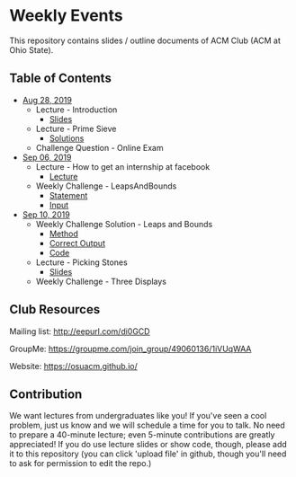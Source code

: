 Weekly Events
===

This repository contains slides / outline documents of ACM Club (ACM at Ohio State).

Table of Contents
---
* [Aug 28, 2019](2019-08-28)
    * Lecture - Introduction
        * [Slides](2019-08-28/Intro.pptx)
    * Lecture - Prime Sieve
        * [Solutions](2019-08-28/PrimeFactor.java)
    * Challenge Question - Online Exam
* [Sep 06, 2019](2019-09-06)
    * Lecture - How to get an internship at facebook
        * [Lecture](2019-09-06/InternshipAtFacebook.pdf)
    * Weekly Challenge - LeapsAndBounds
        * [Statement](2019-09-06/Leaps&Bounds.pptx)
        * [Input](2019-09-06/LeapsAndBoundsInput)
* [Sep 10, 2019](2019-09-10)
    * Weekly Challenge Solution - Leaps and Bounds
        * [Method](2019-09-10/LeapsAndBoundsSolution.pptx)
        * [Correct Output](2019-09-10/LeapsAndBoundsOutput)
        * [Code](2019-09-10/LeapsAndBoundsSolver.java)
    * Lecture - Picking Stones
        * [Slides](2019-09-10/PickingStones.pptx)
    * Weekly Challenge - Three Displays

Club Resources
---
Mailing list: http://eepurl.com/di0GCD

GroupMe:  https://groupme.com/join_group/49060136/1iVUqWAA

Website: https://osuacm.github.io/

Contribution
---
We want lectures from undergraduates like you! If you've seen a cool problem, just us know and we
will schedule a time for you to talk. No need to prepare a 40-minute lecture; even 5-minute
contributions are greatly appreciated! If you do use lecture slides or show code, though,
please add it to this repository (you can click 'upload file' in github, though you'll need
to ask for permission to edit the repo.)
